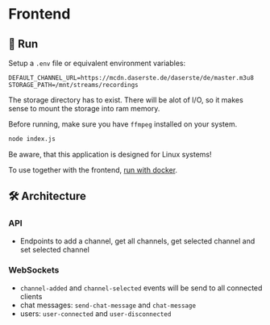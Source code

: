 # Frontend

## 🚀 Run

Setup a `.env` file or 
equivalent environment variables:
```env
DEFAULT_CHANNEL_URL=https://mcdn.daserste.de/daserste/de/master.m3u8
STORAGE_PATH=/mnt/streams/recordings
```

The storage directory has to exist. There will be alot of I/O, so it makes sense to mount the storage into ram memory.

Before running, make sure you have `ffmpeg` installed on your system.

```bash
node index.js
```
Be aware, that this application is designed for Linux systems!

To use together with the frontend, [run with docker](../README.md#run-with-docker-preferred).

## 🛠️ Architecture

### API

- Endpoints to add a channel, get all channels, get selected channel and set selected channel

### WebSockets

- `channel-added` and `channel-selected` events will be send to all connected clients
- chat messages: `send-chat-message` and `chat-message`
- users: `user-connected` and `user-disconnected`
